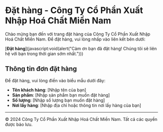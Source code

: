 # Đặt hàng - Công Ty Cổ Phần Xuất Nhập Hoá Chất Miền Nam

Chào mừng bạn đến với trang đặt hàng của Công Ty Cổ Phần Xuất Nhập Hoá Chất Miền Nam. Để đặt hàng, vui lòng nhấp vào liên kết bên dưới:

[**Đặt hàng**](javascript:void(alert("Cảm ơn bạn đã đặt hàng! Chúng tôi sẽ liên hệ với bạn trong thời gian sớm nhất.")))

## Thông tin đơn đặt hàng

Để đặt hàng, vui lòng điền vào biểu mẫu dưới đây:

- **Tên khách hàng**: [Nhập tên của bạn]
- **Sản phẩm**: [Nhập sản phẩm bạn muốn đặt hàng]
- **Số lượng**: [Nhập số lượng bạn muốn đặt hàng]
- **Nơi lấy hàng**: [Nhập địa chỉ hoặc thông tin nơi lấy hàng của bạn]

---

© 2024 Công Ty Cổ Phần Xuất Nhập Hoá Chất Miền Nam. Tất cả các quyền được bảo lưu.
